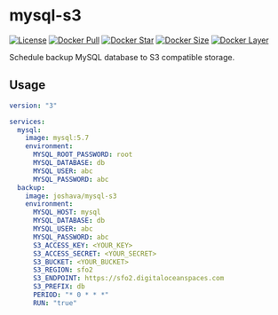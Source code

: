 # mysql-s3

[![License][license_md]][license]
[![Docker Pull][docker_pull]][docker]
[![Docker Star][docker_star]][docker]
[![Docker Size][docker_size]][docker]
[![Docker Layer][docker_layer]][docker]

Schedule backup MySQL database to S3 compatible storage.

## Usage

```yml
version: "3"

services:
  mysql:
    image: mysql:5.7
    environment:
      MYSQL_ROOT_PASSWORD: root
      MYSQL_DATABASE: db
      MYSQL_USER: abc
      MYSQL_PASSWORD: abc
  backup:
    image: joshava/mysql-s3
    environment:
      MYSQL_HOST: mysql
      MYSQL_DATABASE: db
      MYSQL_USER: abc
      MYSQL_PASSWORD: abc
      S3_ACCESS_KEY: <YOUR_KEY>
      S3_ACCESS_SECRET: <YOUR_SECRET>
      S3_BUCKET: <YOUR_BUCKET>
      S3_REGION: sfo2
      S3_ENDPOINT: https://sfo2.digitaloceanspaces.com
      S3_PREFIX: db
      PERIOD: "* 0 * * *"
      RUN: "true"
```

[docker]: https://hub.docker.com/r/joshava/mysql-s3
[docker_pull]: https://img.shields.io/docker/pulls/joshava/mysql-s3.svg
[docker_star]: https://img.shields.io/docker/stars/joshava/mysql-s3.svg
[docker_size]: https://img.shields.io/microbadger/image-size/joshava/mysql-s3.svg
[docker_layer]: https://img.shields.io/microbadger/layers/joshava/mysql-s3.svg
[license]: https://github.com/joshava/mysql-s3/blob/master/LICENSE
[license_md]: https://img.shields.io/github/license/joshava/mysql-s3.svg
